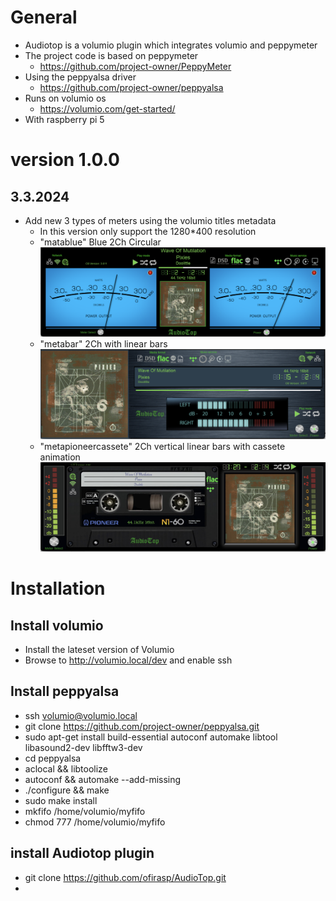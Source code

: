 # General
* Audiotop is a volumio plugin which integrates volumio and peppymeter
 * The project code is based on peppymeter
   * https://github.com/project-owner/PeppyMeter
 * Using the peppyalsa driver
   * https://github.com/project-owner/peppyalsa
 * Runs on volumio os
   * https://volumio.com/get-started/
 * With raspberry pi 5


# version 1.0.0
## 3.3.2024
* Add new 3 types of meters using the volumio titles metadata 
  * In this version only support the 1280*400 resolution
  * "matablue" Blue 2Ch Circular
 ![alt text](samples/1.png)
  * "metabar" 2Ch with linear bars
 ![alt text](samples/2.png)
  * "metapioneercassete" 2Ch vertical linear  bars with  cassete animation
 ![alt text](samples/3.png)

#  Installation
## Install volumio
* Install the lateset version of Volumio
* Browse to http://volumio.local/dev and enable ssh
## Install peppyalsa
* ssh volumio@volumio.local
* git clone https://github.com/project-owner/peppyalsa.git
* sudo apt-get install build-essential autoconf automake libtool libasound2-dev libfftw3-dev
* cd peppyalsa
* aclocal && libtoolize
* autoconf && automake --add-missing
* ./configure && make
* sudo make install
* mkfifo /home/volumio/myfifo
* chmod 777 /home/volumio/myfifo
## install Audiotop plugin
*  git clone https://github.com/ofirasp/AudioTop.git
* 

